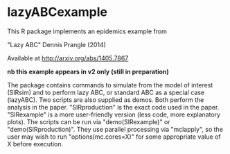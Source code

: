 lazyABCexample
==============

This R package implements an epidemics example from

"Lazy ABC" Dennis Prangle (2014)

Available at http://arxiv.org/abs/1405.7867

**nb this example appears in v2 only (still in preparation)**


The package contains commands to simulate from the model of interest (SIRsim) and to perform lazy ABC, or standard ABC as a special case (lazyABC).
Two scripts are also supplied as demos.
Both perform the analysis in the paper.
"SIRproduction" is the exact code used in the paper.
"SIRexample" is a more user-friendly version (less code, more explanatory plots).
The scripts can be run via "demo(SIRexample)" or "demo(SIRproduction)".
They use parallel processing via "mclapply", so the user may wish to run "options(mc.cores=X)" for some appropriate value of X before execution.

